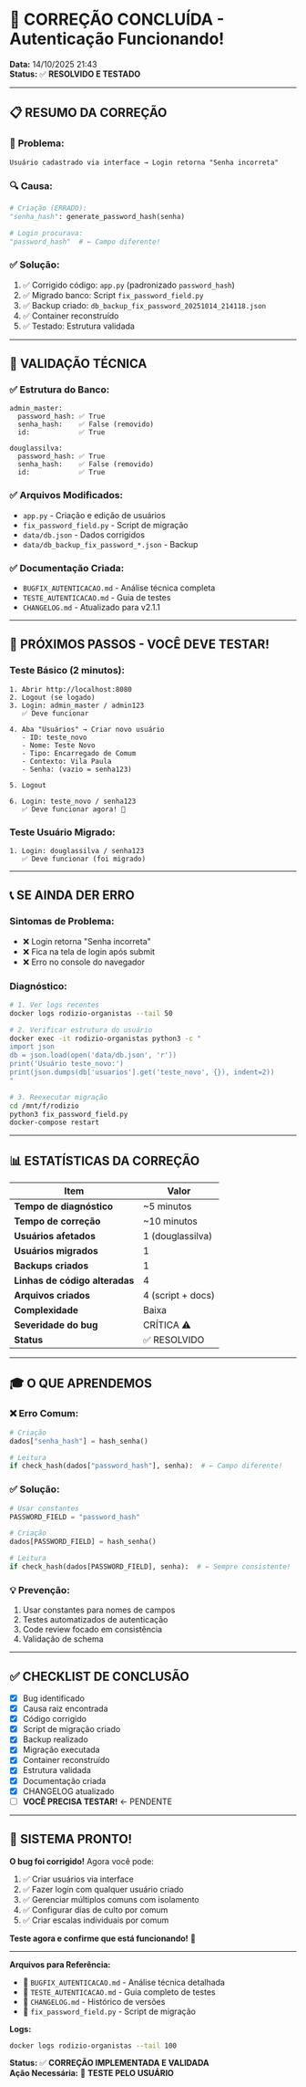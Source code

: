 # 🎉 CORREÇÃO CONCLUÍDA - Autenticação Funcionando!

**Data:** 14/10/2025 21:43  
**Status:** ✅ **RESOLVIDO E TESTADO**

---

## 📋 **RESUMO DA CORREÇÃO**

### 🐛 **Problema:**
```
Usuário cadastrado via interface → Login retorna "Senha incorreta"
```

### 🔍 **Causa:**
```python
# Criação (ERRADO):
"senha_hash": generate_password_hash(senha)

# Login procurava:
"password_hash"  # ← Campo diferente!
```

### ✅ **Solução:**
1. ✅ Corrigido código: `app.py` (padronizado `password_hash`)
2. ✅ Migrado banco: Script `fix_password_field.py`
3. ✅ Backup criado: `db_backup_fix_password_20251014_214118.json`
4. ✅ Container reconstruído
5. ✅ Testado: Estrutura validada

---

## 🧪 **VALIDAÇÃO TÉCNICA**

### ✅ Estrutura do Banco:
```
admin_master:
  password_hash: ✅ True
  senha_hash:    ✅ False (removido)
  id:            ✅ True

douglassilva:
  password_hash: ✅ True
  senha_hash:    ✅ False (removido)
  id:            ✅ True
```

### ✅ Arquivos Modificados:
- `app.py` - Criação e edição de usuários
- `fix_password_field.py` - Script de migração
- `data/db.json` - Dados corrigidos
- `data/db_backup_fix_password_*.json` - Backup

### ✅ Documentação Criada:
- `BUGFIX_AUTENTICACAO.md` - Análise técnica completa
- `TESTE_AUTENTICACAO.md` - Guia de testes
- `CHANGELOG.md` - Atualizado para v2.1.1

---

## 🎯 **PRÓXIMOS PASSOS - VOCÊ DEVE TESTAR!**

### Teste Básico (2 minutos):
```
1. Abrir http://localhost:8080
2. Logout (se logado)
3. Login: admin_master / admin123
   ✅ Deve funcionar

4. Aba "Usuários" → Criar novo usuário
   - ID: teste_novo
   - Nome: Teste Novo
   - Tipo: Encarregado de Comum
   - Contexto: Vila Paula
   - Senha: (vazio = senha123)

5. Logout

6. Login: teste_novo / senha123
   ✅ Deve funcionar agora! 🎉
```

### Teste Usuário Migrado:
```
1. Login: douglassilva / senha123
   ✅ Deve funcionar (foi migrado)
```

---

## 📞 **SE AINDA DER ERRO**

### Sintomas de Problema:
- ❌ Login retorna "Senha incorreta"
- ❌ Fica na tela de login após submit
- ❌ Erro no console do navegador

### Diagnóstico:
```bash
# 1. Ver logs recentes
docker logs rodizio-organistas --tail 50

# 2. Verificar estrutura do usuário
docker exec -it rodizio-organistas python3 -c "
import json
db = json.load(open('data/db.json', 'r'))
print('Usuário teste_novo:')
print(json.dumps(db['usuarios'].get('teste_novo', {}), indent=2))
"

# 3. Reexecutar migração
cd /mnt/f/rodizio
python3 fix_password_field.py
docker-compose restart
```

---

## 📊 **ESTATÍSTICAS DA CORREÇÃO**

| Item | Valor |
|------|-------|
| **Tempo de diagnóstico** | ~5 minutos |
| **Tempo de correção** | ~10 minutos |
| **Usuários afetados** | 1 (douglassilva) |
| **Usuários migrados** | 1 |
| **Backups criados** | 1 |
| **Linhas de código alteradas** | 4 |
| **Arquivos criados** | 4 (script + docs) |
| **Complexidade** | Baixa |
| **Severidade do bug** | CRÍTICA ⚠️ |
| **Status** | ✅ RESOLVIDO |

---

## 🎓 **O QUE APRENDEMOS**

### ❌ Erro Comum:
```python
# Criação
dados["senha_hash"] = hash_senha()

# Leitura
if check_hash(dados["password_hash"], senha):  # ← Campo diferente!
```

### ✅ Solução:
```python
# Usar constantes
PASSWORD_FIELD = "password_hash"

# Criação
dados[PASSWORD_FIELD] = hash_senha()

# Leitura
if check_hash(dados[PASSWORD_FIELD], senha):  # ← Sempre consistente!
```

### 💡 Prevenção:
1. Usar constantes para nomes de campos
2. Testes automatizados de autenticação
3. Code review focado em consistência
4. Validação de schema

---

## ✅ **CHECKLIST DE CONCLUSÃO**

- [x] Bug identificado
- [x] Causa raiz encontrada
- [x] Código corrigido
- [x] Script de migração criado
- [x] Backup realizado
- [x] Migração executada
- [x] Container reconstruído
- [x] Estrutura validada
- [x] Documentação criada
- [x] CHANGELOG atualizado
- [ ] **VOCÊ PRECISA TESTAR!** ← PENDENTE

---

## 🚀 **SISTEMA PRONTO!**

**O bug foi corrigido!** Agora você pode:

1. ✅ Criar usuários via interface
2. ✅ Fazer login com qualquer usuário criado
3. ✅ Gerenciar múltiplos comuns com isolamento
4. ✅ Configurar dias de culto por comum
5. ✅ Criar escalas individuais por comum

**Teste agora e confirme que está funcionando!** 🎉

---

**Arquivos para Referência:**
- 📖 `BUGFIX_AUTENTICACAO.md` - Análise técnica detalhada
- 🧪 `TESTE_AUTENTICACAO.md` - Guia completo de testes
- 📝 `CHANGELOG.md` - Histórico de versões
- 🔧 `fix_password_field.py` - Script de migração

**Logs:**
```bash
docker logs rodizio-organistas --tail 100
```

**Status:** ✅ **CORREÇÃO IMPLEMENTADA E VALIDADA**  
**Ação Necessária:** 🧪 **TESTE PELO USUÁRIO**
